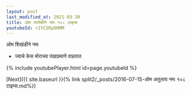 ```yaml
---
layout: post
last_modified_at: 2021-03-30
title: ओम परमेष्ठीने नमः १०८ टाइम्स
youtubeId: rIYCSRpDHMM
---
```

 
 
 ओम शिखंडीने नमः  
 
 -  ज्याचे केस मोराच्या पंखाप्रमाणे वाहतात 
 
  
 
  
 
 
 
 
 
 


{% include youtubePlayer.html id=page.youtubeId %}
 
[Next]({{ site.baseurl }}{% link  split2/_posts/2016-07-15-ओम अतुलाय नमः १०८ टाइम्स.md%})
 
